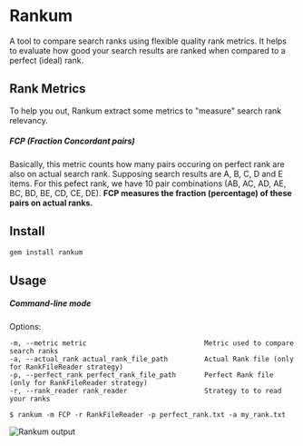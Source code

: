 # Rankum
A tool to compare search ranks using flexible quality rank metrics.
It helps to evaluate how good your search results are ranked when compared to a perfect (ideal) rank.

## Rank Metrics
To help you out, Rankum extract some metrics to "measure" search rank relevancy.

##### FCP (Fraction Concordant pairs)
Basically, this metric counts how many pairs occuring on perfect rank are also on actual search rank.
Supposing search results are A, B, C, D and E items. For this pefect rank, we have 10 pair combinations (AB, AC, AD, AE, BC, BD, BE, CD, CE, DE).
**FCP measures the fraction (percentage) of these pairs on actual ranks.**

## Install

```ruby
gem install rankum
```

## Usage

##### Command-line mode

Options:
```shell
-m, --metric metric                             Metric used to compare search ranks
-a, --actual_rank actual_rank_file_path         Actual Rank file (only for RankFileReader strategy)
-p, --perfect_rank perfect_rank_file_path       Perfect Rank file (only for RankFileReader strategy)
-r, --rank_reader rank_reader                   Strategy to to read your ranks
```

```shell
$ rankum -m FCP -r RankFileReader -p perfect_rank.txt -a my_rank.txt
```
![Rankum output](http://thecodeknight.herokuapp.com/img/rankum_output.png)
